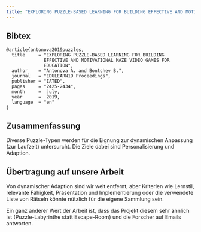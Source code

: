 ```yaml
---
title: "EXPLORING PUZZLE-BASED LEARNING FOR BUILDING EFFECTIVE AND MOTIVATIONAL MAZE VIDEO GAMES FOR EDUCATION"
---
```


## Bibtex

```
@article{antonova2019puzzles,
  title     = "EXPLORING PUZZLE-BASED LEARNING FOR BUILDING
              EFFECTIVE AND MOTIVATIONAL MAZE VIDEO GAMES FOR
              EDUCATION",
  author    = "Antonova A. and Bontchev B.",
  journal   = "EDULEARN19 Proceedings",
  publisher = "IATED",
  pages     = "2425-2434",
  month     =  july,
  year      =  2019,
  language  = "en"
}
```

## Zusammenfassung

Diverse Puzzle-Typen werden für die Eignung zur dynamischen Anpassung (zur Laufzeit) untersurcht. Die Ziele dabei sind Personalisierung und Adaption.

## Übertragung auf unsere Arbeit

Von dynamischer Adaption sind wir weit entfernt, aber Kriterien wie Lernstil, relevante Fähigkeit, Präsentation und Implementierung oder die verwendete Liste von Rätseln könnte nützlich für die eigene Sammlung sein.

Ein ganz anderer Wert der Arbeit ist, dass das Projekt diesem sehr ähnlich ist (Puzzle-Labyrinthe statt Escape-Room) und die Forscher auf Emails antworten.
